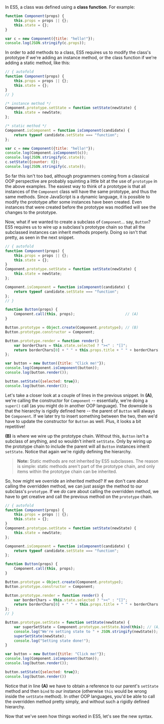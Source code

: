 In ES5, a class was defined using a **class function**. For example:

```javascript runnable
function Component(props) {
    this.props = props || {};
    this.state = {};
}

var c = new Component({title: "hello!"});
console.log(JSON.stringify(c.props));
```

In order to add methods to a class, ES5 requires us to modify the class's prototype if we're adding an instance method, or the class function if we're adding a static method, like this:

```javascript runnable
// { autofold
function Component(props) {
    this.props = props || {};
    this.state = {};
}
// }

/* instance method */
Component.prototype.setState = function setState(newState) {
    this.state = newState;
};

/* static method */
Component.isComponent = function isComponent(candidate) {
    return typeof candidate.setState === "function";
};

var c = new Component({title: "hello!"});
console.log(Component.isComponent(c));
console.log(JSON.stringify(c.state));
c.setState({counter: 0});
console.log(JSON.stringify(c.state));
```

So far this isn't too bad, although programmers coming from a classical OOP perspective are probably squinting a little bit at the use of `prototype` in the above examples. The easiest way to think of a prototype is that all instances of the `Component` class will have the same prototype, and thus the same methods. Since JavaScript is a dynamic language, it is possible to modify the prototype after some instances have been created. Even instances that were created before the prototype was modified will see the changes to the prototype.

Now, what if we wanted to create a subclass of `Component`... say, `Button`? ES5 requires us to wire up a subclass's prototype chain so that all the subclassed instances can inherit methods properly. Doing so isn't that pretty, as seen in the next snippet.

```javascript runnable
// { autofold
function Component(props) {
    this.props = props || {};
    this.state = {};
}
Component.prototype.setState = function setState(newState) {
    this.state = newState;
};

Component.isComponent = function isComponent(candidate) {
    return typeof candidate.setState === "function";
};
// }

function Button(props) {
    Component.call(this, props);                       // (A)
}

Button.prototype = Object.create(Component.prototype); // (B)
Button.prototype.constructor = Component;

Button.prototype.render = function render() {
    var borderChars = this.state.selected ? "><" : "[]";
    return borderChars[0] + " " + this.props.title + " " + borderChars[1];
};

var button = new Button({title: "Click me!"});
console.log(Component.isComponent(button));
console.log(button.render());

button.setState({selected: true});
console.log(button.render());
```

Let's take a closer look at a couple of lines in the previous snippet. In **(A)**, we're calling the constructor for `Component` -- essentially, we're doing a `super()` call (as you might do in another OOP language). The downside is that the hierarchy is rigidly defined here -- the parent of `Button` will always be `Component`. If we later try to insert something between the two, then we'd have to update the constructor for `Button` as well. Plus, it looks a bit repetitive!

**(B)** is where we wire up the prototype chain. Without this, `Button` isn't a subclass of anything, and so wouldn't inherit `setState`. Only by wiring up the prototype chain to include the parent will all `Button` instances inherit `setState`. Notice that again we're rigidly defining the hierarchy.

> **Note:** Static methods are not inherited by ES5 subclasses. The reason is simple: static methods aren't part of the prototype chain, and only items within the prototype chain can be inherited.

So, how might we override an inherited method? If we don't care about calling the overridden method, we can just assign the method to our subclass's `prototype`. If we _do_ care about calling the overridden method, we have to get creative and call the previous method on the `prototype` chain.

```javascript runnable
// { autofold
function Component(props) {
    this.props = props || {};
    this.state = {};
}
Component.prototype.setState = function setState(newState) {
    this.state = newState;
};

Component.isComponent = function isComponent(candidate) {
    return typeof candidate.setState === "function";
};

function Button(props) {
    Component.call(this, props);
}

Button.prototype = Object.create(Component.prototype);
Button.prototype.constructor = Component;

Button.prototype.render = function render() {
    var borderChars = this.state.selected ? "><" : "[]";
    return borderChars[0] + " " + this.props.title + " " + borderChars[1];
};
// }

Button.prototype.setState = function setState(newState) {
    var superSetState = Component.prototype.setState.bind(this); // (A)
    console.log("We're setting state to " + JSON.stringify(newState));
    superSetState(newState);
    console.log("Setting state done!");
}

var button = new Button({title: "Click me!"});
console.log(Component.isComponent(button));
console.log(button.render());

button.setState({selected: true});
console.log(button.render())
```

Notice that in line **(A)** we have to obtain a reference to our parent's `setState` method and then `bind` to _our_ instance (otherwise `this` would be wrong inside the `setState` method). In other OOP languages, you'd be able to call the overridden method pretty simply, and without such a rigidly defined hierarchy.

Now that we've seen how things worked in ES5, let's see the new syntax.

